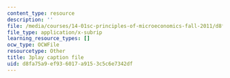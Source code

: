```yaml
---
content_type: resource
description: ''
file: /media/courses/14-01sc-principles-of-microeconomics-fall-2011/d8fa75a9ef936017a9153c5c6e7342df_xqmb6D2CpRc.srt
file_type: application/x-subrip
learning_resource_types: []
ocw_type: OCWFile
resourcetype: Other
title: 3play caption file
uid: d8fa75a9-ef93-6017-a915-3c5c6e7342df
---
```


